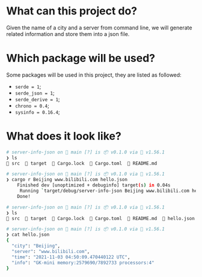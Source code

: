 # What can this project do?

Given the name of a city and a server from command line, we will generate related information and store them into a json file.


# Which package will be used?

Some packages will be used in this project, they are listed as followed:

- `serde = 1`;
- `serde_json = 1`;
- `serde_derive = 1`;
- `chrono = 0.4`;
- `sysinfo = 0.16.4`;

# What does it look like?

```bash
# server-info-json on 🌱 main [?] is 📦 v0.1.0 via 🦀 v1.56.1 
❯ ls
 src   target   Cargo.lock   Cargo.toml   README.md

# server-info-json on 🌱 main [?] is 📦 v0.1.0 via 🦀 v1.56.1 
❯ cargo r Beijing www.bilibili.com hello.json
    Finished dev [unoptimized + debuginfo] target(s) in 0.04s
     Running `target/debug/server-info-json Beijing www.bilibili.com hello.json`
	Done!

# server-info-json on 🌱 main [?] is 📦 v0.1.0 via 🦀 v1.56.1 
❯ ls
 src   target   Cargo.lock   Cargo.toml   README.md   hello.json

# server-info-json on 🌱 main [?] is 📦 v0.1.0 via 🦀 v1.56.1 
❯ cat hello.json 
{
  "city": "Beijing",
  "server": "www.bilibili.com",
  "time": "2021-11-03 04:50:09.470440122 UTC",
  "info": "GK-mini memory:2579690/7892733 processors:4"
}

```


